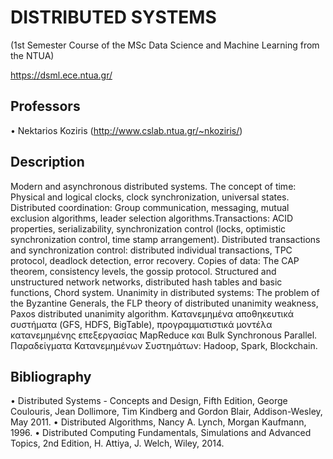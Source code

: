 # DISTRIBUTED SYSTEMS 

(1st Semester Course of the MSc Data Science and Machine Learning from the NTUA)  

https://dsml.ece.ntua.gr/

## Professors 

• Nektarios Koziris (http://www.cslab.ntua.gr/~nkoziris/)

## Description
Modern and asynchronous distributed systems. The concept of time: Physical and logical clocks, clock synchronization, universal states. Distributed coordination: Group communication, messaging, mutual exclusion algorithms, leader selection algorithms.Transactions: ACID properties, serializability, synchronization control (locks, optimistic synchronization control, time stamp arrangement). Distributed transactions and synchronization control: distributed individual transactions, TPC protocol, deadlock detection, error recovery. Copies of data: The CAP theorem, consistency levels, the gossip protocol. Structured and unstructured network networks, distributed hash tables and basic functions, Chord system. Unanimity in distributed systems: The problem of the Byzantine Generals, the FLP theory of distributed unanimity weakness, Paxos distributed unanimity algorithm. Κατανεμημένα αποθηκευτικά συστήματα (GFS, HDFS, BigTable), προγραμματιστικά μοντέλα κατανεμημένης επεξεργασίας MapReduce και Bulk Synchronous Parallel. Παραδείγματα Κατανεμημένων Συστημάτων: Hadoop, Spark, Blockchain.

## Bibliography

• Distributed Systems - Concepts and Design, Fifth Edition, George Coulouris, Jean Dollimore, Tim Kindberg and Gordon Blair, Addison-Wesley, May 2011.
• Distributed Algorithms, Nancy A. Lynch, Morgan Kaufmann, 1996.
• Distributed Computing Fundamentals, Simulations and Advanced Topics, 2nd Edition, H. Attiya, J. Welch, Wiley, 2014.
